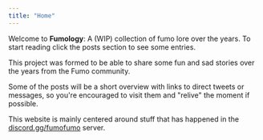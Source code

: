 ```yaml
---
title: "Home"
---
```


Welcome to **Fumology**: A (WIP) collection of fumo lore over the years. To start reading click the posts section to see some entries.

This project was formed to be able to share some fun and sad stories over the years from the Fumo community.

Some of the posts will be a short overview with links to direct tweets or messages, so you're encouraged to visit them and "relive" the moment if possible.

This website is mainly centered around stuff that has happened in the [discord.gg/fumofumo](https://discord.gg/fumofumo) server.